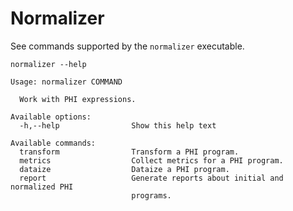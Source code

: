 # Normalizer

See commands supported by the `normalizer` executable.

```$ as console
normalizer --help
```

```console
Usage: normalizer COMMAND

  Work with PHI expressions.

Available options:
  -h,--help                Show this help text

Available commands:
  transform                Transform a PHI program.
  metrics                  Collect metrics for a PHI program.
  dataize                  Dataize a PHI program.
  report                   Generate reports about initial and normalized PHI
                           programs.
```
